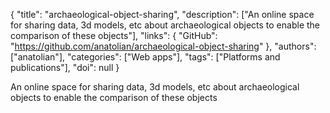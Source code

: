 {
  "title": "archaeological-object-sharing",
  "description": ["An online space for sharing data, 3d models, etc about archaeological objects to enable the comparison of these objects"],
  "links": {
    "GitHub": "https://github.com/anatolian/archaeological-object-sharing"
  },
  "authors": ["anatolian"],
  "categories": ["Web apps"],
  "tags": ["Platforms and publications"],
  "doi": null
}

<!-- Generated by csv2md.R – do not edit by hand -->

An online space for sharing data, 3d models, etc about archaeological objects to enable the comparison of these objects